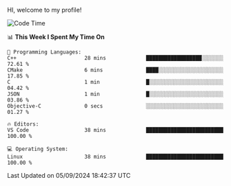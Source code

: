 HI, welcome to my profile!
<!--START_SECTION:waka-->
![Code Time](http://img.shields.io/badge/Code%20Time-1%2C892%20hrs%2055%20mins-blue)

📊 **This Week I Spent My Time On** 

```text
💬 Programming Languages: 
C++                      28 mins             ██████████████████░░░░░░░   72.61 % 
CMake                    6 mins              ████░░░░░░░░░░░░░░░░░░░░░   17.85 % 
C                        1 min               █░░░░░░░░░░░░░░░░░░░░░░░░   04.42 % 
JSON                     1 min               █░░░░░░░░░░░░░░░░░░░░░░░░   03.86 % 
Objective-C              0 secs              ░░░░░░░░░░░░░░░░░░░░░░░░░   01.27 % 

🔥 Editors: 
VS Code                  38 mins             █████████████████████████   100.00 % 

💻 Operating System: 
Linux                    38 mins             █████████████████████████   100.00 % 
```


 Last Updated on 05/09/2024 18:42:37 UTC
<!--END_SECTION:waka-->
